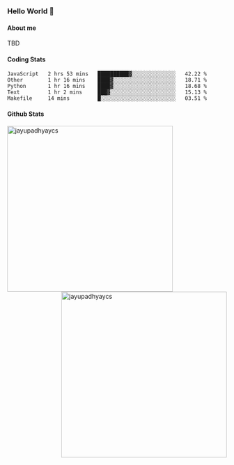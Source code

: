 ### Hello World 👋
#### About me
TBD
#### Coding Stats
<!--START_SECTION:waka-->

```text
JavaScript   2 hrs 53 mins   ██████████▓░░░░░░░░░░░░░░   42.22 %
Other        1 hr 16 mins    ████▓░░░░░░░░░░░░░░░░░░░░   18.71 %
Python       1 hr 16 mins    ████▓░░░░░░░░░░░░░░░░░░░░   18.68 %
Text         1 hr 2 mins     ███▓░░░░░░░░░░░░░░░░░░░░░   15.13 %
Makefile     14 mins         █░░░░░░░░░░░░░░░░░░░░░░░░   03.51 %
```

<!--END_SECTION:waka-->
#### Github Stats

<p  ><img align="left" src="https://github-readme-stats.vercel.app/api/top-langs?username=jayupadhyaycs&theme=tokyonight&show_icons=true&locale=en&layout=compact" alt="jayupadhyaycs" width="380px"  /> 
<img align="right" src="https://github-readme-streak-stats.herokuapp.com/?user=jayupadhyaycs&theme=tokyonight&" alt="jayupadhyaycs" width="380px"/>
</p>




<!--
**JayUpadhyayCS/JayUpadhyayCS** is a ✨ _special_ ✨ repository because its `README.md` (this file) appears on your GitHub profile.

Here are some ideas to get you started:

- 🔭 I’m currently working on ...
- 🌱 I’m currently learning ...
- 👯 I’m looking to collaborate on ...
- 🤔 I’m looking for help with ...
- 💬 Ask me about ...
- 📫 How to reach me: ...
- 😄 Pronouns: ...
- ⚡ Fun fact: ...
-->
